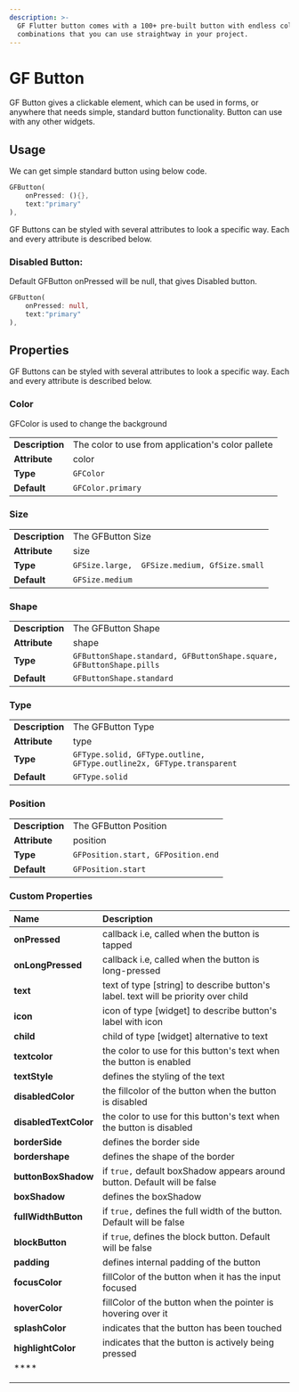 ```yaml
---
description: >-
  GF Flutter button comes with a 100+ pre-built button with endless color
  combinations that you can use straightway in your project.
---
```


# GF Button

GF Button gives a clickable element, which can be used in forms, or anywhere that needs simple, standard button functionality. Button can use with any other widgets.

## Usage

We can get simple standard button using below code. 

```dart
GFButton(
    onPressed: (){},
    text:"primary"
),
```

GF Buttons can be styled with several attributes to look a specific way. Each and every attribute is described below.

### Disabled Button:

Default GFButton onPressed will be null, that gives Disabled button.

```dart
GFButton(
    onPressed: null,
    text:"primary"
),
```

## Properties 

GF Buttons can be styled with several attributes to look a specific way. Each and every attribute is described below.

### Color 

GFColor is used to change the background

|  |  |
| :--- | :--- |
| **Description** | The color to use from application's color pallete |
| **Attribute** | color |
| **Type** | `GFColor` |
| **Default** | `GFColor.primary` |

### Size

|  |  |
| :--- | :--- |
| **Description** |     The GFButton Size                                         |
| **Attribute** |     size |
| **Type** |  `GFSize.large,  GFSize.medium, GfSize.small` |
| **Default** |  `GFSize.medium` |

### Shape

|  |  |
| :--- | :--- |
| **Description** |              The GFButton Shape                                               |
| **Attribute** |              shape |
| **Type** |       `GFButtonShape.standard, GFButtonShape.square, GFButtonShape.pills` |
| **Default** |       `GFButtonShape.standard` |

### Type

|  |  |
| :--- | :--- |
| **Description** |           The GFButton Type                                |
| **Attribute** |            type |
| **Type** |      `GFType.solid, GFType.outline, GFType.outline2x, GFType.transparent` |
| **Default** |           `GFType.solid` |

### Position

|  |  |
| :--- | :--- |
| **Description** | The GFButton Position |
| **Attribute** | position |
| **Type** | `GFPosition.start, GFPosition.end` |
| **Default** | `GFPosition.start` |

### Custom Properties

| Name | Description |
| :--- | :--- |
| **onPressed** |       callback i.e, called when the button is tapped |
| **onLongPressed** |        callback i.e, called when the button is long-pressed |
| **text** |         text of type \[string\] to describe button's label. text will be priority over child |
| **icon** |         icon of type \[widget\] to describe button's label with icon |
| **child** |          child of type \[widget\] alternative to text |
| **textcolor** |          the color to use for this button's text when the button is enabled |
| **textStyle** |          defines the styling of the text |
| **disabledColor** |           the fillcolor of  the button when the button is disabled |
| **disabledTextColor** |          the color to use for this button's text when the button is disabled |
| **borderSide** |          defines the border side  |
| **bordershape** |          defines the shape of the border |
| **buttonBoxShadow** |         if `true,` default boxShadow appears around button. Default will be false |
| **boxShadow** |         defines the boxShadow |
| **fullWidthButton** |        if `true,` defines the full width of the button. Default will be false |
| **blockButton** |       if `true`, defines the block button. Default will be false |
| **padding** |       defines internal padding of the button |
| **focusColor** |      fillColor of the button when it has the input focused |
| **hoverColor** |      fillColor of the button when the pointer is hovering over it |
| **splashColor** |     indicates that the button has been touched |
| **highlightColor** |     indicates that the button is actively being pressed |
| \*\*\*\* |  |
|  |  |
|  |  |

